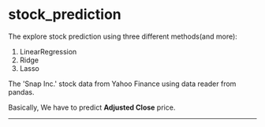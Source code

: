 # stock_prediction


The explore stock prediction using three different methods(and more):



1.  LinearRegression
2.  Ridge
3.  Lasso



The 'Snap Inc.' stock data from Yahoo Finance using data reader from pandas.

Basically, We have to predict **Adjusted Close** price. 

---
